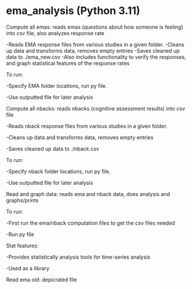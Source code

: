 # ema_analysis (Python 3.11)


Compute all emas: reads emas (questions about how someone is feeling) into csv file, also analyzes response rate

-Reads EMA response files from various studies in a given folder.
-Cleans up data and transforms data, removes empty entries
-Saves cleaned up data to ./ema_new.csv
-Also includes functionality to verify the responses, and graph statistical features of the response rates

To run:

-Specify EMA folder locations, run py file.

-Use outputted file for later analysis


Compute all nbacks: reads nbacks (cognitive assessment results) into csv file

-Reads nback response files from various studies in a given folder.

-Cleans up data and transforms data, removes empty entries

-Saves cleaned up data to ./nback.csv


To run:

-Specify nback folder locations, run py file.

-Use outputted file for later analysis


Read and graph data: reads ema and nback data, does analysis and graphs/prints 

To run:

-First run the ema/nback computation files to get the csv files needed

-Run py file

Stat features:

-Provides statistically analysis tools for time-series analysis

-Used as a library


Read ema old: depicrated file
